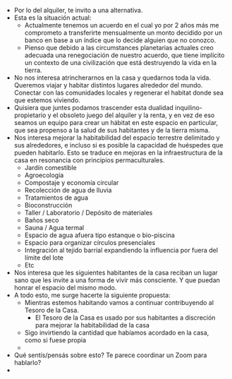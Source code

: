 - Por lo del alquiler, te invito a una alternativa.
- Esta es la situación actual:
	- Actualmente tenemos un acuerdo en el cual yo por 2 años más me comprometo a transferirte mensualmente un monto decidido por un banco en base a un índice que lo decide alguien que no conozco.
	- Pienso que debido a las circumstances planetarias actuales creo adecuada una renegociación de nuestro acuerdo, que tiene implícito un contexto de una civilización que está destruyendo la vida en la tierra.
- No nos interesa atrincherarnos en la casa y quedarnos toda la vida. Queremos viajar y habitar distintos lugares alrededor del mundo. Conectar con las comunidades locales y regenerar el habitat donde sea que estemos viviendo.
- Quisiera que juntes podamos trascender esta dualidad inquilino-propietario y el obsoleto juego del alquiler y la renta, y en vez de eso seamos un equipo para crear un hábitat en este espacio en particular, que sea propenso a la salud de sus habitantes y de la tierra misma.
- Nos interesa mejorar la habitabilidad del espacio terrestre delimitado y sus alrededores, e incluso si es posible la capacidad de huéspedes que pueden habitarlo. Esto se traduce en mejoras en la infraestructura de la casa en resonancia con principios permaculturales.
	- Jardín comestible
	- Agroecología
	- Compostaje y economía circular
	- Recolección de agua de lluvia
	- Tratamientos de agua
	- Bioconstrucción
	- Taller / Laboratorio / Depósito de materiales
	- Baños seco
	- Sauna / Agua termal
	- Espacio de agua afuera tipo estanque o bio-piscina
	- Espacio para organizar círculos presenciales
	- Integración al tejido barrial expandiendo la influencia por fuera del límite del lote
	- Etc
- Nos interesa que les siguientes habitantes de la casa reciban un lugar sano que les invite a una forma de vivir más consciente. Y que puedan honrar el espacio del mismo modo.
- A todo esto, me surge hacerte la siguiente propuesta:
	- Mientras estemos habitando vamos a continuar contribuyendo al Tesoro de la Casa.
		- El Tesoro de la Casa es usado por sus habitantes a discreción para mejorar la habitabilidad de la casa
	- Sigo invirtiendo la cantidad que habíamos acordado en la casa, como si fuese propia
	-
- Qué sentís/pensás sobre esto? Te parece coordinar un Zoom para hablarlo?
-